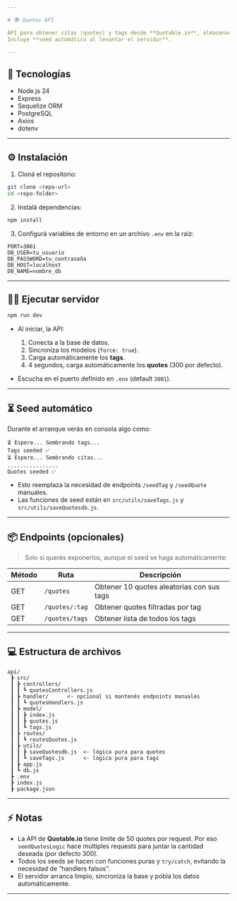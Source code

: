 ```yaml
---

# 📚 Quotes API

API para obtener citas (quotes) y tags desde **Quotable.io**, almacenarlas en una base PostgreSQL y servirlas vía Express.
Incluye **seed automático al levantar el servidor**.

---
```


## 🔧 Tecnologías

* Node.js 24
* Express
* Sequelize ORM
* PostgreSQL
* Axios
* dotenv

---

## ⚙️ Instalación

1. Cloná el repositorio:

```bash
git clone <repo-url>
cd <repo-folder>
```

2. Instalá dependencias:

```bash
npm install
```

3. Configurá variables de entorno en un archivo `.env` en la raíz:

```
PORT=3001
DB_USER=tu_usuario
DB_PASSWORD=tu_contraseña
DB_HOST=localhost
DB_NAME=nombre_db
```

---

## 🏃‍♂️ Ejecutar servidor

```bash
npm run dev
```

* Al iniciar, la API:

  1. Conecta a la base de datos.
  2. Sincroniza los modelos (`force: true`).
  3. Carga automáticamente los **tags**.
  4. 4 segundos, carga automáticamente los **quotes** (300 por defecto).
* Escucha en el puerto definido en `.env` (default `3001`).

---

## ⏳ Seed automático

Durante el arranque verás en consola algo como:

```
⏳ Espere... Sembrando tags...
Tags seeded ✅
⏳ Espere... Sembrando citas...
................
Quotes seeded ✅
```

* Esto reemplaza la necesidad de endpoints `/seedTag` y `/seedQuote` manuales.
* Las funciones de seed están en `src/utils/saveTags.js` y `src/utils/saveQuotesdb.js`.

---

## 📦 Endpoints (opcionales)

> Solo si querés exponerlos, aunque el seed se haga automáticamente:

| Método | Ruta                | Descripción                               |
| ------ | ------------------- | ----------------------------------------- |
| GET    | `/quotes`           | Obtener 10 quotes aleatorias con sus tags |
| GET    | `/quotes/:tag`      | Obtener quotes filtradas por tag          |
| GET    | `/quotes/tags`      | Obtener lista de todos los tags           |

---

## 💻 Estructura de archivos

```
api/
 ┣ src/
 ┃ ┣ controllers/
 ┃ ┃ ┗ quotesControllers.js
 ┃ ┣ handler/      <- opcional si mantenés endpoints manuales
 ┃ ┃ ┗ quotesHandlers.js
 ┃ ┣ model/
 ┃ ┃ ┣ index.js
 ┃ ┃ ┣ quotes.js
 ┃ ┃ ┗ tags.js
 ┃ ┣ routes/
 ┃ ┃ ┗ routesQuotes.js
 ┃ ┣ utils/
 ┃ ┃ ┣ saveQuotesdb.js  <- lógica pura para quotes
 ┃ ┃ ┗ saveTags.js      <- lógica pura para tags
 ┃ ┣ app.js
 ┃ ┗ db.js
 ┣ .env
 ┣ index.js
 ┣ package.json
```

---

## ⚡ Notas

* La API de **Quotable.io** tiene límite de 50 quotes por request.
  Por eso `seedQuotesLogic` hace múltiples requests para juntar la cantidad deseada (por defecto 300).
* Todos los seeds se hacen con funciones puras y `try/catch`, evitando la necesidad de “handlers falsos”.
* El servidor arranca limpio, sincroniza la base y pobla los datos automáticamente.

---
